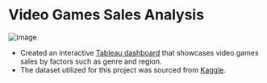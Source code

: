 # Video Games Sales Analysis

![image](https://user-images.githubusercontent.com/50200083/224468798-3f82ea73-5777-429b-9db5-c8819ef8136b.png)

- Created an interactive [Tableau dashboard](https://public.tableau.com/app/profile/jing3638/viz/VideoGameSales_16785155468120/VideoGameSales) that showcases video games sales by factors such as genre and region.
- The dataset utilized for this project was sourced from [Kaggle](https://www.kaggle.com/datasets/gregorut/videogamesales).
